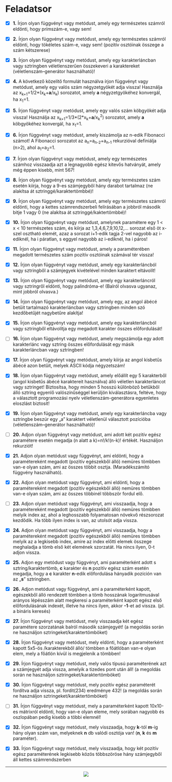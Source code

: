 # Feladatsor

- [x] **1\.** Írjon olyan függvényt vagy metódust, amely egy természetes számról eldönti, hogy prímszám-e, vagy sem!

- [x] **2\.** Írjon olyan függvényt vagy metódust, amely egy természetes számról eldönti, hogy tökéletes szám-e, vagy sem! (pozitív osztóinak összege a szám kétszerese)

- [x] **3\.** Írjon olyan függvényt vagy metódust, amely egy karakterláncban vagy sztringben véletlenszerűen összekeveri a karaktereket (véletlenszám–generátor használható)!

- [x] **4\.** A következő közelítő formulát használva írjon függvényt vagy metódust, amely egy valós szám négyzetgyökét adja vissza! Használja az x<sub>k+1</sub>=1/2*(x<sub>k</sub>+**a**/x<sub>k</sub>) sorozatot, amely **a** négyzetgyökéhez konvergál, ha x<sub>1</sub>=1.

- [x] **5\.** Írjon függvényt vagy metódust, amely egy valós szám köbgyökét adja vissza! Használja az
  x<sub>k+1</sub>=1/3*(2*x<sub>k</sub>+**a**/x<sub>k</sub><sup>2</sup>) sorozatot, amely **a** köbgyökéhez konvergál, ha x<sub>1</sub>=1.

- [x] **6\.** Írjon függvényt vagy metódust, amely kiszámolja az n-edik Fibonacci számot! A Fibonacci
  sorozatot az a<sub>n</sub>=a<sub>n-2</sub>+a<sub>n-1</sub> rekurzióval definiálja (n>2), ahol a<sub>1</sub>=a<sub>2</sub>=1.

- [x] **7\.** Írjon olyan függvényt vagy metódust, amely egy természetes számhoz visszaadja azt a legnagyobb egész kitevős hatványát, amely még éppen kisebb, mint 567!

- [x] **8\.** Írjon olyan függvényt vagy metódust, amely egy természetes szám esetén kiírja, hogy a 9-es számjegyből hány darabot tartalmaz (ne alakítsa át sztringgé/karaktertömbbé)!

- [x] **9\.** Írjon olyan függvényt vagy metódust, amely egy természetes számról eldönti, hogy a kettes számrendszerbeli felírásában a jobbról második bitje 1 vagy 0 (ne alakítsa át sztringgé/kaktertömbbé)!

- [x] **10\.** Írjon olyan függvényt vagy metódust, amelynek paramétere egy 1 < x < 10 természetes
  szám, és kiírja az 1,3,4,6,7,9,10,12,... sorozat első öt x-szel osztható elemét, azaz a sorozat
  i+1-edik tagja 2-vel nagyobb az i-ediknél, ha i páratlan, s eggyel nagyobb az i-ediknél, ha i
  páros!

- [x] **11\.** Írjon olyan függvényt vagy metódust, amely a paraméterében megadott természetes szám
  pozitív osztóinak számával tér vissza!

- [x] **12\.** Írjon olyan függvényt vagy metódust, amely egy karakterláncból vagy sztringből a
  számjegyek kivételével minden karaktert eltávolít!

- [x] **13\.** Írjon olyan függvényt vagy metódust, amely egy karakterláncról vagy sztringről eldönti,
  hogy palindróma-e! (Balról olvasva ugyanaz, mint jobbról olvasva.)

- [x] **14\.** Írjon olyan függvényt vagy metódust, amely egy, az angol ábécé betűit tartalmazó
  karakterláncban vagy sztringben minden szó kezdőbetűjét nagybetűre alakítja!

- [x] **15\.** Írjon olyan függvényt vagy metódust, amely egy karakterláncból vagy sztringből eltávolítja
  egy megadott karakter összes előfordulását!

- [ ] **16\.** Írjon olyan függvényt vagy metódust, amely megszámolja egy adott karakterlánc vagy
  sztring összes előfordulását egy másik karakterláncban vagy sztringben!

- [x] **17\.** Írjon olyan függvényt vagy metódust, amely kiírja az angol kisbetűs ábécé azon betűit,
  melyek ASCII kódja négyzetszám!

- [x] **18\.** Írjon olyan függvényt vagy metódust, amely előállít egy 5 karakterből (angol kisbetűs ábécé
  karaktereit használva) álló véletlen karakterláncot vagy sztringet! Biztosítsa, hogy minden 5
  hosszú különböző betűkből álló sztring egyenlő valószínűséggel kerüljön kiválasztásra,
  feltéve, hogy a választott programozási nyelv véletlenszám-generátora egyenletes eloszlást
  biztosít!

- [x] **19\.** Írjon olyan függvényt vagy metódust, amely egy karakterláncba vagy sztringbe beszúr egy
  „a” karaktert véletlenül választott pozícióba (véletlenszám–generátor használható)!

- [ ] **20\.** Adjon olyan függvényt vagy metódust, ami adott két pozitív egész paramétere esetén
  megadja (n alatt a k)=n!/k!(n-k)! értékét. Használjon rekurziót!

- [x] **21\.** Adjon olyan metódust vagy függvényt, ami eldönti, hogy a paramétereként megadott
  (pozitív egészekből álló) nemüres tömbben van-e olyan szám, ami az összes többit osztja.
  (Maradékszámító függvény használható).

- [x] **22\.** Adjon olyan metódust vagy függvényt, ami eldönti, hogy a paramétereként megadott
  (pozitív egészekből álló) nemüres tömbben van-e olyan szám, ami az összes többinél
  többször fordul elő.

- [ ] **23\.** Adjon olyan metódust vagy függvényt, ami visszaadja, hogy a paramétereként megadott
  (pozitív egészekből álló) nemüres tömbben melyik index az, ahol a leghosszabb
  folyamatosan növekvő részsorozat kezdődik. Ha több ilyen index is van, az utolsót adja
  vissza.

- [x] **24\.** Adjon olyan metódust vagy függvényt, ami visszaadja, hogy a paramétereként megadott
  (pozitív egészekből álló) nemüres tömbben melyik az a legkisebb index, amire az index
  előtti elemek összege meghaladja a tömb első két elemének szorzatát. Ha nincs ilyen, 0-t
  adjon vissza.

- [x] **25\.** Adjon egy metódust vagy függvényt, ami paraméterként adott s sztring/karaktertömb, **c**
  karakter és **n** pozitív egész szám esetén megadja, hogy a **c** karakter **n**-edik előfordulása
  hányadik pozíción van az „**s**” sztringben.

- [x] **26\.** Adjon metódust vagy függvényt, ami a paraméterként kapott, egészekből álló rendezett
  tömbben a tömb hosszának logaritmusával arányos lépésszám alatt megkeresi a
  paraméterként kapott egész első előfordulásának indexét, illetve ha nincs ilyen, akkor **-1**-et
  ad vissza. (pl. a bináris keresés)

- [x] **27\.** Írjon függvényt vagy metódust, mely visszaadja két egész paramétere szorzatának balról
  második számjegyét! (a megoldás során ne használjon sztringeket/karaktertömböket)

- [x] **28\.** Írjon függvényt vagy metódust, mely eldönti, hogy a paraméterként kapott 5x5-ös
  /karakterekből álló/ tömbben a főátlóban van-e olyan elem, mely a főátlón kívül is
  megjelenik a tömbben!

- [x] **29\.** Írjon függvényt vagy metódust, mely valós típusú paraméterének azt a számjegyét adja
  vissza, amelyik a tizedes pont után áll! (a megoldás során ne használjon
  sztringeket/karaktertömböket)

- [x] **30\.** Írjon függvényt vagy metódust, mely pozitív egész paraméterét fordítva adja vissza, pl.
  fordit(234) eredménye 432! (a megoldás során ne használjon sztringeket/karaktertömböket)

- [ ] **31\.** Írjon függvényt vagy metódust, mely a paraméterként kapott 10x10-es mátrixról eldönti,
  hogy van-e olyan eleme, mely sorában nagyobb és oszlopában pedig kisebb a többi elemnél!

- [x] **32\.** Írjon függvényt vagy metódust, mely visszaadja, hogy **k**-tól **m**-ig hány olyan szám van,
  melyeknek **n** db valódi osztója van! (**n**, **k** és **m** paraméter).

- [x] **33\.** Írjon függvényt vagy metódust, mely visszaadja, hogy két pozitív egész paraméterének
  legkisebb közös többszöröse hány számjegyből áll kettes számrendszerben
---
<p align="center">
  <img src="https://github.com/davidpokol/final-exam/assets/90441129/09390712-41b1-4acd-82e9-79c4835983c6"/>
</p>
